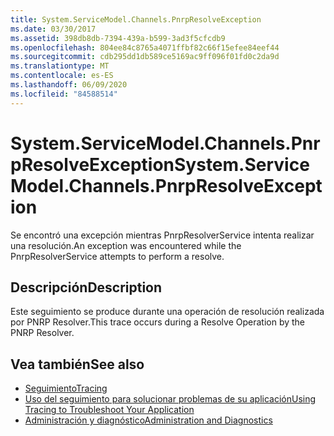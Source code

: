 ```yaml
---
title: System.ServiceModel.Channels.PnrpResolveException
ms.date: 03/30/2017
ms.assetid: 398db8db-7394-439a-b599-3ad3f5cfcdb9
ms.openlocfilehash: 804ee84c8765a4071ffbf82c66f15efee84eef44
ms.sourcegitcommit: cdb295dd1db589ce5169ac9ff096f01fd0c2da9d
ms.translationtype: MT
ms.contentlocale: es-ES
ms.lasthandoff: 06/09/2020
ms.locfileid: "84588514"
---
```

# <a name="systemservicemodelchannelspnrpresolveexception"></a><span data-ttu-id="81f93-102">System.ServiceModel.Channels.PnrpResolveException</span><span class="sxs-lookup"><span data-stu-id="81f93-102">System.ServiceModel.Channels.PnrpResolveException</span></span>
<span data-ttu-id="81f93-103">Se encontró una excepción mientras PnrpResolverService intenta realizar una resolución.</span><span class="sxs-lookup"><span data-stu-id="81f93-103">An exception was encountered while the PnrpResolverService attempts to perform a resolve.</span></span>  
  
## <a name="description"></a><span data-ttu-id="81f93-104">Descripción</span><span class="sxs-lookup"><span data-stu-id="81f93-104">Description</span></span>  
 <span data-ttu-id="81f93-105">Este seguimiento se produce durante una operación de resolución realizada por PNRP Resolver.</span><span class="sxs-lookup"><span data-stu-id="81f93-105">This trace occurs during a Resolve Operation by the PNRP Resolver.</span></span>  
  
## <a name="see-also"></a><span data-ttu-id="81f93-106">Vea también</span><span class="sxs-lookup"><span data-stu-id="81f93-106">See also</span></span>

- [<span data-ttu-id="81f93-107">Seguimiento</span><span class="sxs-lookup"><span data-stu-id="81f93-107">Tracing</span></span>](index.md)
- [<span data-ttu-id="81f93-108">Uso del seguimiento para solucionar problemas de su aplicación</span><span class="sxs-lookup"><span data-stu-id="81f93-108">Using Tracing to Troubleshoot Your Application</span></span>](using-tracing-to-troubleshoot-your-application.md)
- [<span data-ttu-id="81f93-109">Administración y diagnóstico</span><span class="sxs-lookup"><span data-stu-id="81f93-109">Administration and Diagnostics</span></span>](../index.md)
